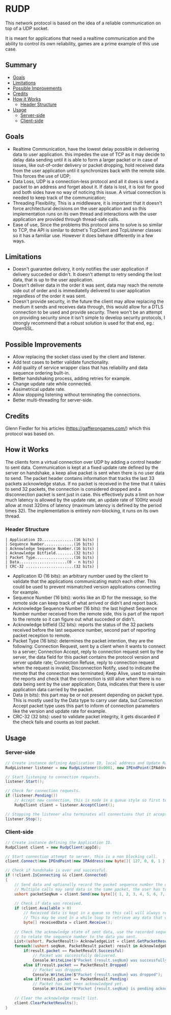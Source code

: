 # RUDP

This network protocol is based on the idea of a reliable communication on top of a UDP socket.

It is meant for applications that need a realtime communication and the ability to control its own reliability, games are a prime example of this use case.

## Summary
* [Goals](#goals)
* [Limitations](#limitations)
* [Possible Improvements](#possible-improvements)
* [Credits](#credits)
* [How it Works](#how-it-works)
  * [Header Structure](#header-structure)
* [Usage](#usage)
  * [Server-side](#server-side)
  * [Client-side](#client-side)

## Goals

* Realtime Communication, have the lowest delay possible in delivering data to user application. this impedes the use of TCP as it may decide to delay data sending until it is able to form a larger packet or in case of issues, like out-of-order delivery or packet dropping, hold received data from the user application until it synchronizes back with the remote side. This forces the use of UDP;
* Data Loss, UDP is a connection-less protocol and all it does is send a packet to an address and forget about it. If data is lost, it is lost for good and both sides have no way of noticing this issue. A virtual connection is needed to keep track of the communication;
* Threading Flexibility, This is a middleware, it is important that it doesn't force architectural decisions on the user application and so this implementation runs on its own thread and interactions with the user application are provided through thread-safe calls.
* Ease of use, Since the problems this protocol aims to solve is so similar to TCP, the API is similar to dotnet's TcpClient and TcpListener classes so it has a familiar use. However it does behave differently in a few ways.

## Limitations
* Doesn't guarantee delivery, it only notifies the user application if delivery succeded or didn't. It doesn't attempt to retry sending the lost data, that is up to the user application.
* Doesn't deliver data in the order it was sent, data may reach the remote side out of order and is immediatelly delivered to user application regardless of the order it was sent.
* Doesn't provide security, in the future the client may allow replacing the medium it sends and receives data through, this would allow for a DTLS connection to be used and provide security. There won't be an attempt on providing security since it isn't simple to develop security protocols, I strongly recommend that a robust solution is used for that end, eg.: OpenSSL.

## Possible Improvements
* Allow replacing the socket class used by the client and listener.
* Add test cases to better validate functionality.
* Add quality of service wrapper class that has reliability and data sequence ordering built-in.
* Better handshaking process, adding retries for example.
* Change update rate while connected.
* Assimetrical update rate.
* Allow stopping listening without terminating the connections.
* Better multi-threading for server-side.

## Credits
Glenn Fiedler for his articles (https://gafferongames.com/) which this protocol was based on.

## How it Works
The clients form a virtual connection over UDP by adding a control header to sent data.
Communication is kept at a fixed update rate defined by the server on handshake, a keep alive packet is sent when there is no user data to send.
The packet header contains information that tracks the last 33 packets acknowledge status.
If no packet is received in the time that it takes to send 32 packets, the connection is considered dropped and a disconnection packet is sent just in case. this effectively puts a limit on how much latency is allowed by the update rate, an update rate of 100Hz would allow at most 320ms of latency (maximum latency is defined by the period times 32).
The implementation is entirely non-blocking, it runs on its own thread.

### Header Structure
```
| Application ID..............(16 bits) |
| Sequence Number.............(16 bits) |
| Acknowledge Sequence Number.(16 bits) |
| Acknowledge Bitfield........(32 bits) |
| Packet Type.................(16 bits) |
| Data.....................(0 - n bits) |
| CRC-32 .....................(32 bits) |
```

* Application ID (16 bits): an arbitrary number used by the client to validate that the applications communicating match each other. This could be used to prevent mismatched version applications connecting for example.
* Sequence Number (16 bits): works like an ID for the message, so the remote side can keep track of what arrived or didn't and report back.
* Acknowledge Sequence Number (16 bits): the last highest Sequence Number number received from the remote side, this is part of the report to the remote so it can figure out what succeded or didn't.
* Acknowledge bitfield (32 bits): reports the status of the 32 packets received before the last sequence number, second part of reporting packet reception to remote.
* Packet Type (16 bits): determines the packet intention, they are the following: Connection Request, sent by a client when it wants to connect to a server; Connection Accept, reply to connection request sent by the server, the data field for this packet contains the protocol version and server update rate; Connection Refuse, reply to connection request when the request is invalid; Disconnection Notify, used to indicate the remote that the connection was terminated; Keep Alive, used to maintain the reports and check that the connection is still alive when there is no data being sent by the user application; Data, indicates that there is user application data carried by the packet.
* Data (n bits): this part may be or not present depending on packet type. This is mostly used by the Data type to carry user data, but Connection Accept packet type uses this part to inform of connection parameters like the version and update rate for example.
* CRC-32 (32 bits): used to validate packet integrity, it gets discarded if the check fails and counts as lost packet.

## Usage

### Server-side

```cs
// Create instance defining Application ID, local address and Update Rate in constructor parameters.
RudpListener listener = new RudpListener(0x0001, new IPEndPoint(IPAddress.Any, 42), 100);

// Start listening to connection requests.
listener.Start();

// Check for connection requests.
if (listener.Pending())
	// Accept new connection, this is made in a queue style so first to request is the first to be accept.
	RudpClient client = listener.AcceptClient();

// Stopping the listener also terminates all connections that it accepted.
listener.Stop();
```

### Client-side

```cs
// Create instance defining the Application ID.
RudpClient client = new RudpClient(appId);

// Start connection attempt to server, this is a non blocking call.
client.Connect(new IPEndPoint(new IPAddress(new byte[]{ 127, 0, 0, 1 }), 42));

// Check if handshake is over and successful.
if (!client.IsConnecting && client.Connected)
{
	// Send data and optionally record the packet sequence number the data will be sent in.
	// Multiple calls may send data in the same packet, the user has to separate the data in that case.
	ushort packetSeqNum = client.Send(new byte[]{ 1, 2, 3, 4, 5, 6, 7, 8 });
	
	// Check if data was received.
	if (client.Available > 0)
		// Received data is kept in a queue so this call will always retrieve the oldest data received.
		// This may be used in a while loop to retrieve any data that was received.
		byte[] receivedData = client.Receive();
	
	// Check the acknowledge state of sent data, use the recorded sequence number returned from the 'Send' call
	// to relate the sequence number to the data you sent.
	List<(ushort, PacketResult)> AcknowledgeList = client.GetPacketResults();
	foreach((ushort seqNum, PacketResult packet) result in AcknowledgeList)
		if(result.packet == PacketResult.Successful)
			// Packet was successfully delivered.
			Console.WriteLine($"Packet {result.seqNum} was successfully delivered");
		else if(result.packet == PacketResult.Dropped)
			// Packet was dropped.
			Console.WriteLine($"Packet {result.seqNum} was dropped");
		else if(result.packet == PacketResult.Pending)
			// Packet has not been acknowledged yet.
			Console.WriteLine($"Packet {result.seqNum} is pending acknowledge");
	
	// Clear the acknowledge result list.
	client.ClearPacketResults();
}
```
